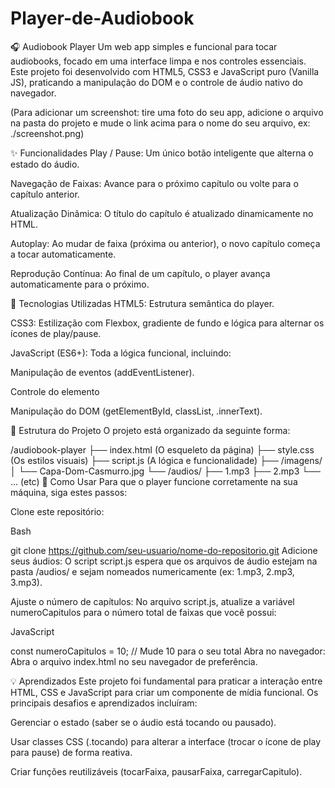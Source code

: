 # Player-de-Audiobook

🎧 Audiobook Player
Um web app simples e funcional para tocar audiobooks, focado em uma interface limpa e nos controles essenciais. Este projeto foi desenvolvido com HTML5, CSS3 e JavaScript puro (Vanilla JS), praticando a manipulação do DOM e o controle de áudio nativo do navegador.

(Para adicionar um screenshot: tire uma foto do seu app, adicione o arquivo na pasta do projeto e mude o link acima para o nome do seu arquivo, ex: ./screenshot.png)

✨ Funcionalidades
Play / Pause: Um único botão inteligente que alterna o estado do áudio.

Navegação de Faixas: Avance para o próximo capítulo ou volte para o capítulo anterior.

Atualização Dinâmica: O título do capítulo é atualizado dinamicamente no HTML.

Autoplay: Ao mudar de faixa (próxima ou anterior), o novo capítulo começa a tocar automaticamente.

Reprodução Contínua: Ao final de um capítulo, o player avança automaticamente para o próximo.

🚀 Tecnologias Utilizadas
HTML5: Estrutura semântica do player.

CSS3: Estilização com Flexbox, gradiente de fundo e lógica para alternar os ícones de play/pause.

JavaScript (ES6+): Toda a lógica funcional, incluindo:

Manipulação de eventos (addEventListener).

Controle do elemento <audio> (play(), pause(), .src).

Manipulação do DOM (getElementById, classList, .innerText).

📁 Estrutura do Projeto
O projeto está organizado da seguinte forma:

/audiobook-player
├── index.html     (O esqueleto da página)
├── style.css      (Os estilos visuais)
├── script.js      (A lógica e funcionalidade)
├── /imagens/
│   └── Capa-Dom-Casmurro.jpg
└── /audios/
    ├── 1.mp3
    ├── 2.mp3
    └── ... (etc)
🔧 Como Usar
Para que o player funcione corretamente na sua máquina, siga estes passos:

Clone este repositório:

Bash

git clone https://github.com/seu-usuario/nome-do-repositorio.git
Adicione seus áudios: O script script.js espera que os arquivos de áudio estejam na pasta /audios/ e sejam nomeados numericamente (ex: 1.mp3, 2.mp3, 3.mp3).

Ajuste o número de capítulos: No arquivo script.js, atualize a variável numeroCapitulos para o número total de faixas que você possui:

JavaScript

const numeroCapitulos = 10; // Mude 10 para o seu total
Abra no navegador: Abra o arquivo index.html no seu navegador de preferência.

💡 Aprendizados
Este projeto foi fundamental para praticar a interação entre HTML, CSS e JavaScript para criar um componente de mídia funcional. Os principais desafios e aprendizados incluíram:

Gerenciar o estado (saber se o áudio está tocando ou pausado).

Usar classes CSS (.tocando) para alterar a interface (trocar o ícone de play para pause) de forma reativa.

Criar funções reutilizáveis (tocarFaixa, pausarFaixa, carregarCapitulo).
